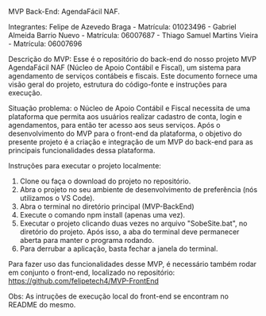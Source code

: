 MVP Back-End: AgendaFácil NAF.

Integrantes: Felipe de Azevedo Braga - Matrícula: 01023496 - Gabriel Almeida Barrio Nuevo - Matrícula: 06007687 - Thiago Samuel Martins Vieira - Matrícula: 06007696

Descrição do MVP: Esse é o repositório do back-end do nosso projeto MVP AgendaFácil NAF (Núcleo de Apoio Contábil e Fiscal), um sistema para agendamento de serviços contábeis e fiscais. Este documento fornece uma visão geral do projeto, estrutura do código-fonte e instruções para execução.

Situação problema: o Núcleo de Apoio Contábil e Fiscal necessita de uma plataforma que permita aos usuários realizar cadastro de conta, login e agendamentos, para então ter acesso aos seus serviços.
Após o desenvolvimento do MVP para o front-end da plataforma, o objetivo do presente projeto é a criação e integração de um MVP do back-end para as principais funcionalidades dessa plataforma.

Instruções para executar o projeto localmente:

1. Clone ou faça o download do projeto no repositório.
2. Abra o projeto no seu ambiente de desenvolvimento de preferência (nós utilizamos o VS Code).
3. Abra o terminal no diretório principal (MVP-BackEnd)
4. Execute o comando npm install (apenas uma vez).
5. Executar o projeto clicando duas vezes no arquivo "SobeSite.bat", no diretório do projeto. Após isso, a aba do terminal deve permanecer aberta para manter o programa rodando.
6. Para derrubar a aplicação, basta fechar a janela do terminal.

Para fazer uso das funcionalidades desse MVP, é necessário também rodar em conjunto o front-end, localizado no repositório: https://github.com/felipetech4/MVP-FrontEnd

Obs: As intruções de execução local do front-end se encontram no README do mesmo.
